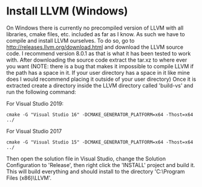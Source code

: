 # Install LLVM (Windows)

On Windows there is currently no precompiled version of LLVM with all libraries, cmake files, etc. included as far as I know. As such we have to compile and install LLVM ourselves.
To do so, go to http://releases.llvm.org/download.html and download the LLVM source code. I recommend version 8.0.1 as that is what it has been tested to work with.
After downloading the source code extract the tar.xz to where ever you want (NOTE: there is a bug that makes it impossible to compile LLVM if the path has a space in it. If your user directory has a space in it like mine does I would recommend placing it outside of your user directory)
Once it is extracted create a directory inside the LLVM directory called 'build-vs' and run the following command:

For Visual Studio 2019:

    cmake -G "Visual Studio 16" -DCMAKE_GENERATOR_PLATFORM=x64 -Thost=x64 ../

For Visual Studio 2017

    cmake -G "Visual Studio 15" -DCMAKE_GENERATOR_PLATFORM=x64 -Thost=x64 ../

Then open the solution file in Visual Studio, change the Solution Configuration to 'Release', then right click the 'INSTALL' project and build it. This will build everything and should install to the directory 'C:\Program Files (x86)\LLVM'.
